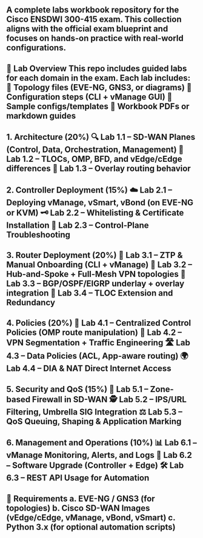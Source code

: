 A complete labs workbook repository for the Cisco ENSDWI 300-415 exam. This collection aligns with the official exam blueprint and focuses on hands-on practice with real-world configurations.
--------------------------------------------------------------------------------------------------------------------------------------------------------------------------------
🧪 **Lab Overview**
This repo includes guided labs for each domain in the exam. Each lab includes:
📁 Topology files (EVE-NG, GNS3, or diagrams)
🔧 Configuration steps (CLI + vManage GUI)
📜 Sample configs/templates
📓 Workbook PDFs or markdown guides
---------------------------------------------------------------------------------------------------------------------------------------------------------------------------------
**1. Architecture (20%)**
🔍 Lab 1.1 – SD-WAN Planes (Control, Data, Orchestration, Management)
🧱 Lab 1.2 – TLOCs, OMP, BFD, and vEdge/cEdge differences
🔄 Lab 1.3 – Overlay routing behavior
---------------------------------------------------------------------------------------------------------------------------------------------------------------------------------
**2. Controller Deployment (15%)**
☁️ Lab 2.1 – Deploying vManage, vSmart, vBond (on EVE-NG or KVM)
🗝️ Lab 2.2 – Whitelisting & Certificate Installation
🔄 Lab 2.3 – Control-Plane Troubleshooting
---------------------------------------------------------------------------------------------------------------------------------------------------------------------------------
**3. Router Deployment (20%)**
🚀 Lab 3.1 – ZTP & Manual Onboarding (CLI + vManage)
🏢 Lab 3.2 – Hub-and-Spoke + Full-Mesh VPN topologies
📡 Lab 3.3 – BGP/OSPF/EIGRP underlay + overlay integration
🔄 Lab 3.4 – TLOC Extension and Redundancy
--------------------------------------------------------------------------------------------------------------------------------------------------------------------------------
**4. Policies (20%)**
🔀 Lab 4.1 – Centralized Control Policies (OMP route manipulation)
🔐 Lab 4.2 – VPN Segmentation + Traffic Engineering
🛣️ Lab 4.3 – Data Policies (ACL, App-aware routing)
🌍 Lab 4.4 – DIA & NAT Direct Internet Access
---------------------------------------------------------------------------------------------------------------------------------------------------------------------------------
**5. Security and QoS (15%)**
🔐 Lab 5.1 – Zone-based Firewall in SD-WAN
🕵️ Lab 5.2 – IPS/URL Filtering, Umbrella SIG Integration
⚖️ Lab 5.3 – QoS Queuing, Shaping & Application Marking
----------------------------------------------------------------------------------------------------------------------------------------------------------------------------------
**6. Management and Operations (10%)**
📊 Lab 6.1 – vManage Monitoring, Alerts, and Logs
🔄 Lab 6.2 – Software Upgrade (Controller + Edge)
🛠️ Lab 6.3 – REST API Usage for Automation
---------------------------------------------------------------------------------------------------------------------------------------------------------------------------------
**🧰 Requirements**
a. EVE-NG / GNS3 (for topologies)
b. Cisco SD-WAN Images (vEdge/cEdge, vManage, vBond, vSmart)
c. Python 3.x (for optional automation scripts)
--------------------------------------------------------------------------------------------------------------------------------------------------------------------------------
